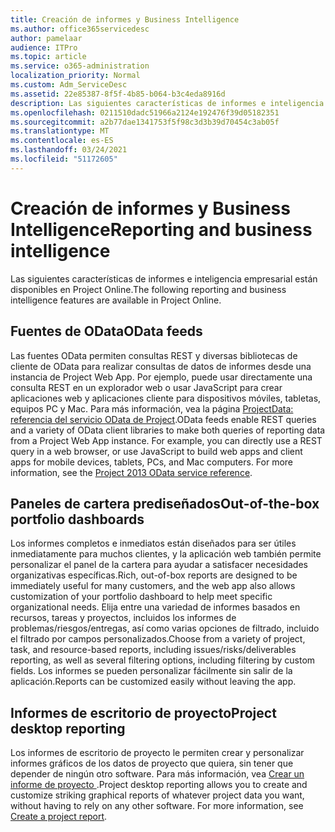 ```yaml
---
title: Creación de informes y Business Intelligence
ms.author: office365servicedesc
author: pamelaar
audience: ITPro
ms.topic: article
ms.service: o365-administration
localization_priority: Normal
ms.custom: Adm_ServiceDesc
ms.assetid: 22e85387-8f5f-4b85-b064-b3c4eda8916d
description: Las siguientes características de informes e inteligencia empresarial están disponibles en Project Online.
ms.openlocfilehash: 0211510dadc51966a2124e192476f39d05182351
ms.sourcegitcommit: a2b77dae1341753f5f98c3d3b39d70454c3ab05f
ms.translationtype: MT
ms.contentlocale: es-ES
ms.lasthandoff: 03/24/2021
ms.locfileid: "51172605"
---
```

# <a name="reporting-and-business-intelligence"></a><span data-ttu-id="e9ea3-103">Creación de informes y Business Intelligence</span><span class="sxs-lookup"><span data-stu-id="e9ea3-103">Reporting and business intelligence</span></span>

<span data-ttu-id="e9ea3-104">Las siguientes características de informes e inteligencia empresarial están disponibles en Project Online.</span><span class="sxs-lookup"><span data-stu-id="e9ea3-104">The following reporting and business intelligence features are available in Project Online.</span></span>
  
## <a name="odata-feeds"></a><span data-ttu-id="e9ea3-105">Fuentes de OData</span><span class="sxs-lookup"><span data-stu-id="e9ea3-105">OData feeds</span></span>

<span data-ttu-id="e9ea3-p101">Las fuentes OData permiten consultas REST y diversas bibliotecas de cliente de OData para realizar consultas de datos de informes desde una instancia de Project Web App. Por ejemplo, puede usar directamente una consulta REST en un explorador web o usar JavaScript para crear aplicaciones web y aplicaciones cliente para dispositivos móviles, tabletas, equipos PC y Mac. Para más información, vea la página [ProjectData: referencia del servicio OData de Project](/previous-versions/office/project-odata/jj163015(v=office.15)).</span><span class="sxs-lookup"><span data-stu-id="e9ea3-p101">OData feeds enable REST queries and a variety of OData client libraries to make both queries of reporting data from a Project Web App instance. For example, you can directly use a REST query in a web browser, or use JavaScript to build web apps and client apps for mobile devices, tablets, PCs, and Mac computers. For more information, see the [Project 2013 OData service reference](/previous-versions/office/project-odata/jj163015(v=office.15)).</span></span>
  
## <a name="out-of-the-box-portfolio-dashboards"></a><span data-ttu-id="e9ea3-109">Paneles de cartera prediseñados</span><span class="sxs-lookup"><span data-stu-id="e9ea3-109">Out-of-the-box portfolio dashboards</span></span>

<span data-ttu-id="e9ea3-110">Los informes completos e inmediatos están diseñados para ser útiles inmediatamente para muchos clientes, y la aplicación web también permite personalizar el panel de la cartera para ayudar a satisfacer necesidades organizativas específicas.</span><span class="sxs-lookup"><span data-stu-id="e9ea3-110">Rich, out-of-box reports are designed to be immediately useful for many customers, and the web app also allows customization of your portfolio dashboard to help meet specific organizational needs.</span></span> <span data-ttu-id="e9ea3-111">Elija entre una variedad de informes basados en recursos, tareas y proyectos, incluidos los informes de problemas/riesgos/entregas, así como varias opciones de filtrado, incluido el filtrado por campos personalizados.</span><span class="sxs-lookup"><span data-stu-id="e9ea3-111">Choose from a variety of project, task, and resource-based reports, including issues/risks/deliverables reporting, as well as several filtering options, including filtering by custom fields.</span></span> <span data-ttu-id="e9ea3-112">Los informes se pueden personalizar fácilmente sin salir de la aplicación.</span><span class="sxs-lookup"><span data-stu-id="e9ea3-112">Reports can be customized easily without leaving the app.</span></span> 
  
## <a name="project-desktop-reporting"></a><span data-ttu-id="e9ea3-113">Informes de escritorio de proyecto</span><span class="sxs-lookup"><span data-stu-id="e9ea3-113">Project desktop reporting</span></span>

<span data-ttu-id="e9ea3-p103">Los informes de escritorio de proyecto le permiten crear y personalizar informes gráficos de los datos de proyecto que quiera, sin tener que depender de ningún otro software. Para más información, vea [Crear un informe de proyecto ](https://go.microsoft.com/fwlink/?LinkID=823657&amp;clcid=0x409).</span><span class="sxs-lookup"><span data-stu-id="e9ea3-p103">Project desktop reporting allows you to create and customize striking graphical reports of whatever project data you want, without having to rely on any other software. For more information, see [Create a project report](https://go.microsoft.com/fwlink/?LinkID=823657&amp;clcid=0x409).</span></span>

